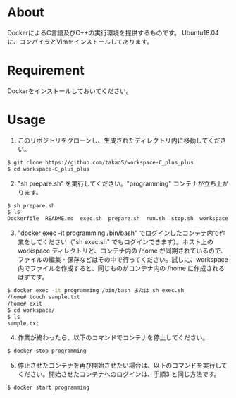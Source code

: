 # About

DockerによるC言語及びC++の実行環境を提供するものです。
Ubuntu18.04に、コンパイラとVimをインストールしてあります。

# Requirement

Dockerをインストールしておいてください。

# Usage

1. このリポジトリをクローンし、生成されたディレクトリ内に移動してください。
```bash
$ git clone https://github.com/takaoS/workspace-C_plus_plus
$ cd workspace-C_plus_plus
```

2. "sh prepare.sh" を実行してください。"programming" コンテナが立ち上がります。
```bash
$ sh prepare.sh
$ ls
Dockerfile  README.md  exec.sh  prepare.sh  run.sh  stop.sh  workspace
```

3. "docker exec -it programming /bin/bash" でログインしたコンテナ内で作業をしてください（"sh exec.sh" でもログインできます）。ホスト上の workspace ディレクトリと、コンテナ内の /home が同期されているので、ファイルの編集・保存などはその中で行ってください。試しに、workspace 内でファイルを作成すると、同じものがコンテナ内の /home に作成されるはずです。
```bash
$ docker exec -it programming /bin/bash または sh exec.sh
/home# touch sample.txt
/home# exit
$ cd workspace/
$ ls
sample.txt
```

4. 作業が終わったら、以下のコマンドでコンテナを停止してください。
```bash
$ docker stop programming
```

5. 停止させたコンテナを再び開始させたい場合は、以下のコマンドを実行してください。開始させたコンテナへのログインは、手順3 と同じ方法です。
```bash
$ docker start programming
```
